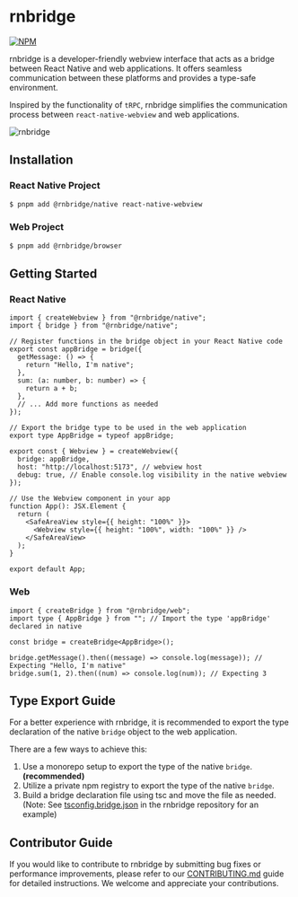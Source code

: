 # rnbridge

[![NPM](https://img.shields.io/npm/v/@rnbridge/native)](https://www.npmjs.com/package/@rnbridge/native)

rnbridge is a developer-friendly webview interface that acts as a bridge between React Native and web applications. It offers seamless communication between these platforms and provides a type-safe environment.

Inspired by the functionality of `tRPC`, rnbridge simplifies the communication process between `react-native-webview` and web applications.

![rnbridge](https://github.com/brandazine/rnbridge/assets/41789633/a96ecd6a-eb6b-4dd8-9805-421ff6dca26c)

## Installation

### React Native Project

```sh
$ pnpm add @rnbridge/native react-native-webview
```

### Web Project

```sh
$ pnpm add @rnbridge/browser
```

## Getting Started

### React Native

```tsx
import { createWebview } from "@rnbridge/native";
import { bridge } from "@rnbridge/native";

// Register functions in the bridge object in your React Native code
export const appBridge = bridge({
  getMessage: () => {
    return "Hello, I'm native";
  },
  sum: (a: number, b: number) => {
    return a + b;
  },
  // ... Add more functions as needed
});

// Export the bridge type to be used in the web application
export type AppBridge = typeof appBridge;

export const { Webview } = createWebview({
  bridge: appBridge,
  host: "http://localhost:5173", // webview host
  debug: true, // Enable console.log visibility in the native webview
});

// Use the Webview component in your app
function App(): JSX.Element {
  return (
    <SafeAreaView style={{ height: "100%" }}>
      <Webview style={{ height: "100%", width: "100%" }} />
    </SafeAreaView>
  );
}

export default App;
```

### Web

```tsx
import { createBridge } from "@rnbridge/web";
import type { AppBridge } from ""; // Import the type 'appBridge' declared in native

const bridge = createBridge<AppBridge>();

bridge.getMessage().then((message) => console.log(message)); // Expecting "Hello, I'm native"
bridge.sum(1, 2).then((num) => console.log(num)); // Expecting 3
```

## Type Export Guide

For a better experience with rnbridge, it is recommended to export the type declaration of the native `bridge` object to the web application.

There are a few ways to achieve this:

1. Use a monorepo setup to export the type of the native `bridge`. **(recommended)**
2. Utilize a private npm registry to export the type of the native `bridge`.
3. Build a bridge declaration file using tsc and move the file as needed.
   (Note: See [tsconfig.bridge.json](https://github.com/brandazine/rnbridge/blob/main/example/native/tsconfig.bridge.json) in the rnbridge repository for an example)

## Contributor Guide

If you would like to contribute to rnbridge by submitting bug fixes or performance improvements, please refer to our [CONTRIBUTING.md](https://github.com/brandazine/rnbridge/blob/main/CONTRIBUTING.md) guide for detailed instructions. We welcome and appreciate your contributions.
